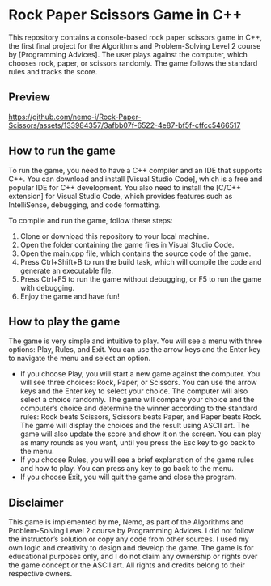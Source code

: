 
# Rock Paper Scissors Game in C++

This repository contains a console-based rock paper scissors game in C++, the first final project for the Algorithms and Problem-Solving Level 2 course by [Programming Advices]. The user plays against the computer, which chooses rock, paper, or scissors randomly. The game follows the standard rules and tracks the score.
## Preview


https://github.com/nemo-i/Rock-Paper-Scissors/assets/133984357/3afbb07f-6522-4e87-bf5f-cffcc5466517


## How to run the game

To run the game, you need to have a C++ compiler and an IDE that supports C++. You can download and install [Visual Studio Code], which is a free and popular IDE for C++ development. You also need to install the [C/C++ extension] for Visual Studio Code, which provides features such as IntelliSense, debugging, and code formatting.

To compile and run the game, follow these steps:

1.  Clone or download this repository to your local machine.
2.  Open the folder containing the game files in Visual Studio Code.
3.  Open the main.cpp file, which contains the source code of the game.
4.  Press Ctrl+Shift+B to run the build task, which will compile the code and generate an executable file.
5.  Press Ctrl+F5 to run the game without debugging, or F5 to run the game with debugging.
6.  Enjoy the game and have fun!

## How to play the game

The game is very simple and intuitive to play. You will see a menu with three options: Play, Rules, and Exit. You can use the arrow keys and the Enter key to navigate the menu and select an option.

-   If you choose Play, you will start a new game against the computer. You will see three choices: Rock, Paper, or Scissors. You can use the arrow keys and the Enter key to select your choice. The computer will also select a choice randomly. The game will compare your choice and the computer’s choice and determine the winner according to the standard rules: Rock beats Scissors, Scissors beats Paper, and Paper beats Rock. The game will display the choices and the result using ASCII art. The game will also update the score and show it on the screen. You can play as many rounds as you want, until you press the Esc key to go back to the menu.
-   If you choose Rules, you will see a brief explanation of the game rules and how to play. You can press any key to go back to the menu.
-   If you choose Exit, you will quit the game and close the program.

## Disclaimer
This game is implemented by me, Nemo, as part of the Algorithms and Problem-Solving Level 2 course by Programming Advices. I did not follow the instructor’s solution or copy any code from other sources. I used my own logic and creativity to design and develop the game. The game is for educational purposes only, and I do not claim any ownership or rights over the game concept or the ASCII art. All rights and credits belong to their respective owners.


